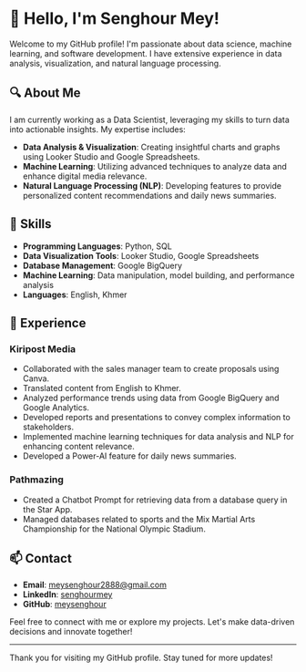 # 👋 Hello, I'm Senghour Mey!

Welcome to my GitHub profile! I'm passionate about data science, machine learning, and software development. I have extensive experience in data analysis, visualization, and natural language processing.

## 🔍 About Me

I am currently working as a Data Scientist, leveraging my skills to turn data into actionable insights. My expertise includes:

- **Data Analysis & Visualization**: Creating insightful charts and graphs using Looker Studio and Google Spreadsheets.
- **Machine Learning**: Utilizing advanced techniques to analyze data and enhance digital media relevance.
- **Natural Language Processing (NLP)**: Developing features to provide personalized content recommendations and daily news summaries.

## 🌟 Skills

- **Programming Languages**: Python, SQL
- **Data Visualization Tools**: Looker Studio, Google Spreadsheets
- **Database Management**: Google BigQuery
- **Machine Learning**: Data manipulation, model building, and performance analysis
- **Languages**: English, Khmer

## 💼 Experience

### Kiripost Media
- Collaborated with the sales manager team to create proposals using Canva.
- Translated content from English to Khmer.
- Analyzed performance trends using data from Google BigQuery and Google Analytics.
- Developed reports and presentations to convey complex information to stakeholders.
- Implemented machine learning techniques for data analysis and NLP for enhancing content relevance.
- Developed a Power-AI feature for daily news summaries.

### Pathmazing
- Created a Chatbot Prompt for retrieving data from a database query in the Star App.
- Managed databases related to sports and the Mix Martial Arts Championship for the National Olympic Stadium.

## 📫 Contact

- **Email**: [meysenghour2888@gmail.com](meysenghour2888@gmail.com)
- **LinkedIn**: [senghourmey](www.linkedin.com/in/senghourmey)
- **GitHub**: [meysenghour](https://github.com/Meysenghour)

Feel free to connect with me or explore my projects. Let's make data-driven decisions and innovate together!

---

Thank you for visiting my GitHub profile. Stay tuned for more updates!
